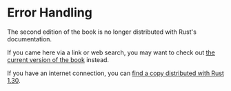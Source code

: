 # Error Handling

The second edition of the book is no longer distributed with Rust's documentation.

If you came here via a link or web search, you may want to check out [the current version of the book](../ch09-00-error-handling.html) instead.

If you have an internet connection, you can [find a copy distributed with Rust 1.30](https://doc.rust-lang.org/1.30.0/book/second-edition/ch09-00-error-handling.html).